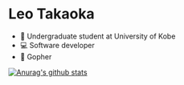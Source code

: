 # Leo Takaoka

- 📝 Undergraduate student at University of Kobe
- 💻 Software developer
- 💎 Gopher

[![Anurag's github stats](https://github-readme-stats.vercel.app/api?username=Le0tk0k&theme=react)](https://github.com/anuraghazra/github-readme-stats)

